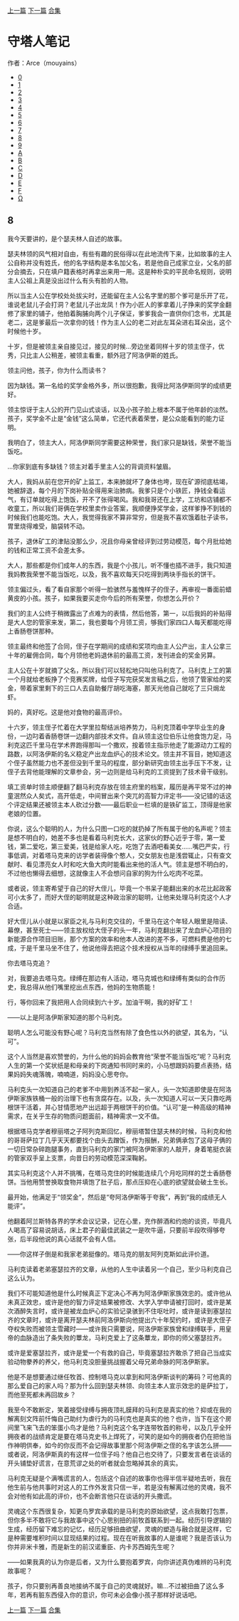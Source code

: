 [上一篇](./守塔人笔记07.md)  [下一篇](./守塔人笔记09.md)  [合集](../同人目录.md)

# 守塔人笔记

作者：Arce（mouyains）

* [0](./守塔人笔记00.md)
* [1](./守塔人笔记01.md)
* [2](./守塔人笔记02.md)
* [3](./守塔人笔记03.md)
* [4](./守塔人笔记04.md)
* [5](./守塔人笔记05.md)
* [6](./守塔人笔记06.md)
* [7](./守塔人笔记07.md)
* [8](./守塔人笔记08.md)
* [9](./守塔人笔记09.md)
* [A](./守塔人笔记10.md)
* [B](./守塔人笔记11.md)
* [C](./守塔人笔记12.md)
* [D](./守塔人笔记13.md)
* [E](./守塔人笔记14.md)
* [F](./守塔人笔记15.md)
* [Ω](./守塔人笔记16.md)

## 8
我今天要讲的，是个瑟夫林人自述的故事。

瑟夫林领的风气相对自由，有些有趣的民俗得以在此地流传下来，比如故事的主人公自称并没有姓氏，他的名字结构是本名加父名，若是他自己成家立业，父名的部分会摘去，只在填户籍表格时再拿出来用一用。这是种朴实的平民命名规则，说明主人公祖上真是没出过什么有头有脸的人物。

所以当主人公在学校处处拔尖时，还能留在主人公名字里的那个爹可是乐开了花，谁说老鼠儿子会打洞？老鼠儿子出龙凤！作为小匠人的爹拿着儿子挣来的奖学金翻修了家里的铺子，他拍着胸脯向两个儿子保证，爹爹我会一直供你们念书，尤其是老二，这是爹最后一次拿你的钱！作为主人公的老二对此左耳朵进右耳朵出，这个时候他十岁。

十岁，但是被领主亲自接见过，接见的时候…旁边坐着同样十岁的领主侄子，优秀，只比主人公稍差，被领主看重，额外冠了阿洛伊斯的姓氏。

领主问他，孩子，你为什么而读书？

因为缺钱。第一名给的奖学金格外多，所以很抱歉，我得比阿洛伊斯同学的成绩更好。

领主惊讶于主人公的开门见山式谈话，以及小孩子脸上根本不属于他年龄的淡然。孩子，奖学金不止是“金钱”这么简单，它还代表着荣誉，是公众能看到的能力证明。

我明白了，领主大人，阿洛伊斯同学需要这种荣誉，我们家只是缺钱，荣誉不能当饭吃。

…你家到底有多缺钱？领主对着手里主人公的背调资料皱眉。

大人，我妈从前在您开的矿上监工，本来肺就坏了身体也垮，现在矿源彻底枯竭，她被辞退，每个月的下岗补贴全得用来治肺病。我爹只是个小铁匠，挣钱全看运气，有订单就吃得上饱饭，开不了张得喝风。我和我哥还在上学，工坊和店铺都不收童工，所以我们哥俩在学校里卖作业答案，我顺便挣奖学金，这样爹挣不到钱的时候我们也能吃饱。大人，我觉得我家不算非常穷，但是我不喜欢饿着肚子读书，胃里烧得难受，脑袋转不动。

孩子，退休矿工的津贴没那么少，况且你母亲曾经评到过劳动模范，每个月批给她的钱和正常工资不会差太多。

大人，那些都是你们成年人的东西，我是个小孩儿，听不懂也插不进手，我只知道我妈教我荣誉不能当饭吃，以及，我不喜欢每天只吃得到两块手指长的饼干。

领主偏过头，看了看自家那个听得一脸骇然与羞愧样子的侄子，再审视一番面前蜡黄皮的小孩。孩子，如果我要买走你今后的所有荣誉，你想怎么开价？

我们的主人公终于稍微露出了点难为的表情，然后他答，第一，以后我妈的补贴得是大人您的管家来发，第二，我也要每个月领工资，够我们家四口人每天都能吃得上香肠卷饼那种。

领主最终和他签了合同，侄子在学期间的成绩和奖项均由主人公产出，主人公拿三十年的雇佣合同，每个月领他老妈退休前的最高工资，发刊进会的奖金另算。

主人公在十岁就摘了父名，所以我们可以轻松地只叫他马利克了。马利克上工的第一个月就给老板挣了个竞赛奖牌，给侄子写完获奖发言稿之后，他领了管家给的奖金，带着家里剩下的三口人去自助餐厅胡吃海塞，那天光他自己就吃了三只焗龙虾。

妈的，真好吃。这是他对食物的最高评价。

十六岁，领主侄子忙着在大学里拉帮结派培养势力，马利克顶着中学毕业生的身份，一边叼着香肠卷饼一边翻内部技术文件。自从领主这位伯乐让他食饱力足，马利克这匹千里马在学术界跑得那叫一个撒欢，按着领主指示他走了能源动力工程的路数，以阿洛伊斯的名义稳定产出龙血炉心的技术论文。领主并不盲目，她知道这个侄子虽然能力也不差但没到千里马的程度，部分新研究由领主出手压下不发，让侄子去背他能理解的文章参会，另一边则是给马利克的工资提到了技术骨干级别。

填工资单时领主顺便翻了翻马利克存放在领主府里的档案，履历是再平常不过的神童泯然众人矣式，高开低走，中间冒出来个突兀的高智力评定书——没记错的话这个评定结果还被领主本人砍过分数——最后职业一栏填的是铁矿监工，顶得是他家老娘的位置。

你说，这么个聪明的人，为什么只图一口吃的就扔掉了所有属于他的名声呢？领主是想不明白的，她差不多也是看着马利克长大，这家伙的野心近乎于零，第一爱钱，第二爱吃，第三爱美，钱是给家人吃，吃饱了去酒吧看美女……嘴巴严实，行事低调，对着塔马克来的访学者装得像个憨人，交女朋友也是浅尝辄止，只有查文献时、看见漂亮女人时和吃大鱼大肉时能看出来他的活人气。领主是想不明白的，不过他也懒得去细想，这就像主人不会想问自家的狗为什么吃肉不吃菜。

或者说，领主寄希望于自己的好大侄儿，毕竟一个书呆子能翻出来的水花比起政客可小太多了，而好大侄的聪明就是这种政治家的聪明，让他来处理马利克这个人才合适。

好大侄儿从小就是以家臣之礼与马利克交往的，千里马在这个年轻人眼里是陪读、幕僚，甚至死士——领主放权给大侄子的头一年，马利克翻出来了龙血炉心项目的新能源合作项目旧账，那个方案的效率和他本人改进的差不多，可燃料费是他的七成，于是千里马坐不住了，他说他得去把这个技术授权从当年的绿缚手里追回来。

你去塔马克追？

对，我要追去塔马克。绿缚在那边有人活动，塔马克城也和绿缚有类似的合作历史，我总得从他们嘴里挖出点东西，他妈的生物质能！

行，等你回来了我把用人合同续到六十岁。加油干啊，我的好矿工！

——以上是阿洛伊斯家知道的那个马利克。

聪明人怎么可能没有野心呢？马利克当然有除了食色性以外的欲望，其名为，“认可”。

这个人当然是喜欢赞誉的，为什么他的妈妈会教育他“荣誉不能当饭吃”呢？马利克人生的第一个奖状纸是和母亲的下岗通知书同时来的，小马想跟妈妈要点表扬，结果妈妈失魂落魄，喃喃道，妈妈没心思夸你。

马利克头一次知道自己的老爹不中用到养活不起一家人，头一次知道即使是在阿洛伊斯家族铁桶一般的治理下也有贪腐存在。以及，头一次知道人可以一天只靠吃两根饼干活着，并心甘情愿地产出远超于两根饼干的价值。“认可”是一种高级的精神需求，在关乎生存的物质问题面前，精神需求一文不值。

根据塔马克学者穆丽塔之子阿列克斯回忆，穆丽塔暂住瑟夫林的时候，马利克和他的哥哥萨拉丁几乎天天都要找个由头去蹭饭，作为报酬，兄弟俩承包了这母子俩的一切日常杂碎跑腿事务，直到马利克的家门被阿洛伊斯家的人敲开，身着笔挺衣装的管家双手呈上支票，向昔日的劳动模范深深鞠躬。

其实马利克这个人并不挑嘴，在塔马克住的时候能连续几个月吃同样的芝士香肠卷饼。当他用赞誉换取食物并填饱了肚子后，那点压抑在心底的欲望就会破土生长。

最开始，他满足于“领奖金”，然后是“夸阿洛伊斯等于夸我”，再到“我的成绩无人能评”。

他翻着阿兰斯特各界的学术会议记录，记在心里，充作醉酒和约炮的谈资，毕竟凡人喝高了容易说胡话，床上君子的最佳武装之一是吹牛逼，只要前半段吹得够夸张，后半段他说的真心话就不会有人信。

——你这样子倒是和我家老弟挺像的。塔马克的朋友阿列克斯如此评价道。

马利克读着老弟塞瑟拉齐的文章，从他的人生中读着另一个自己，至少马利克自己这么认为。

我们不可能知道他是什么时候真正下定决心不再为阿洛伊斯家族效忠的。或许他从未真正效忠，或许是他的智力评定结果被修改、大学入学申请被打回时，或许是某次酒醉失言时，或许是被龙血炉心的实验记录骇到不住呕吐时，或许是读到塞瑟拉齐的文章时，或许是离开瑟夫林前阿洛伊斯向他提出六十年契约时，或许是大侄子夺权失败而被领主雪藏时——或许我只需要说，阿洛伊斯家族曾和绿缚联手，用皇帝的血脉造出了条失败的蕈龙，马利克爱上了这条蕈龙，即你的师父塞瑟拉齐。

或许是爱塞瑟拉齐，或许是爱一个有救的自己，毕竟塞瑟拉齐敢杀了把自己当成实验动物豢养的养父，他马利克没胆量挑战握着父母兄弟命脉的阿洛伊斯家。

他是不是想要通过继任牧首、控制塔马克以拿到和阿洛伊斯谈判的筹码？可他真的那么爱自己的家人吗？那为什么回到瑟夫林领、向领主本人宣示效忠的是萨拉丁，而他至死都未再回故乡？

我至今不敢断定，笑着接受绿缚与拥夜顶礼膜拜的马利克是真实的他？抑或在我的解离刻文阵前忏悔自己助纣为虐行为的马利克也是真实的他？也许，当下在这个房间里飞来飞去的笨蛋小鸟才是他？马利克这个名字连带牧首的称号，以及几乎全歼拥夜者的战绩肯定是要在塔马克史书上焊死了，可笑的是如今的拥夜者仍在把他当作神明供奉，如今的你反而不会记得故事里那个阿洛伊斯之侄的名字该怎么拼——或者说，阿洛伊斯真的有这样一位侄子吗？他自己也交待了，只要发言者在谈话的开头铺垫好谎言，在意荒谬之处的听者就会忽略掉其余的真实。

马利克无疑是个满嘴谎言的人，包括这个自述的故事你也得半信半疑地去听，我在他生前与他共事时对这人的工作外发言只信一半，若是没有解离过他的灵魂，我不会对他有如此高的评价，也不会断言他只在谈话的开头撒谎。

灵魂这个东西很复杂，知更鸟罗宾承载的是马利克的原始欲望，这点我敢打包票，但你多半不敢将它与我故事中这个心思别扭的前牧首联系到一起。经历引导逻辑的生成，经历留下难忘的记忆，经历足够扭曲欲望，灵魂的塑造与融合就是这样，它是种需要堆积时间以显现结果的过程。现在在听我故事的人是谁呢？我是否该认为你并非米卡雅，而是新生的前汉诺重臣、内卡苏西姆先生呢？

——如果我真的认为你是后者，又为什么要抱着罗宾，向你讲述真伪难辨的马利克故事呢？

孩子，你只要别再善良地接纳不属于自己的灵魂就好。嘛…不过被扭曲了这么多年，若再有脏东西侵入你的意识，你可未必会像小孩子那样好说话吧。


[上一篇](./守塔人笔记07.md)  [下一篇](./守塔人笔记09.md)  [合集](../同人目录.md)
